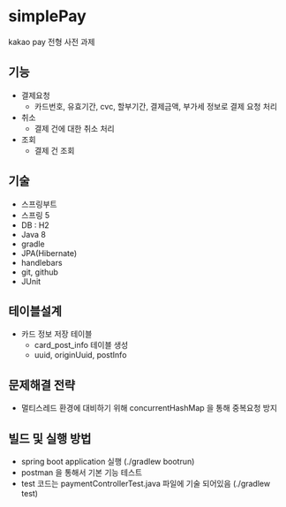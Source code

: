 # simplePay
kakao pay 전형 사전 과제

## 기능
- 결제요청
  - 카드번호, 유효기간, cvc, 할부기간, 결제금액, 부가세 정보로 결제 요청 처리
- 취소
  - 결제 건에 대한 취소 처리
- 조회
  - 결제 건 조회

## 기술
- 스프링부트
- 스프링 5
- DB : H2
- Java 8
- gradle
- JPA(Hibernate)
- handlebars
- git, github
- JUnit

## 테이블설계
- 카드 정보 저장 테이블
    - card_post_info 테이블 생성
    - uuid, originUuid, postInfo
    
## 문제해결 전략
- 멀티스레드 환경에 대비하기 위해 concurrentHashMap 을 통해 중복요청 방지
    
## 빌드 및 실행 방법
- spring boot application 실행 (./gradlew bootrun)
- postman 을 통해서 기본 기능 테스트
- test 코드는 paymentControllerTest.java 파일에 기술 되어있음 (./gradlew test)

